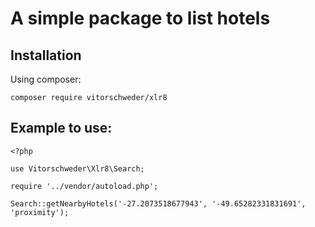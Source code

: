 # A simple package to list hotels

## Installation
Using composer:

```composer require vitorschweder/xlr8```

## Example to use:

```
<?php

use Vitorschweder\Xlr8\Search;

require '../vendor/autoload.php';

Search::getNearbyHotels('-27.2073518677943', '-49.65282331831691', 'proximity');
```
